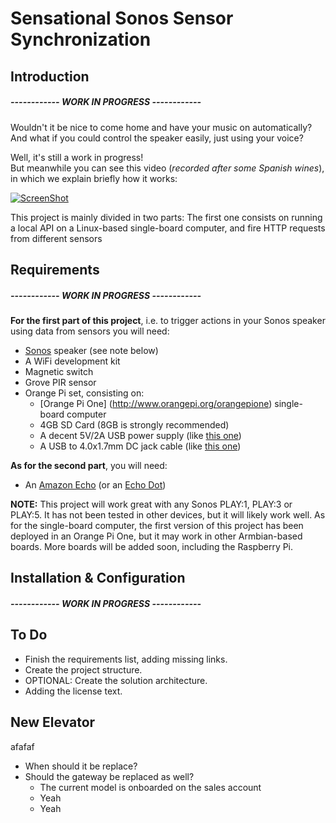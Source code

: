 # Sensational Sonos Sensor Synchronization

## Introduction

##### ------------ WORK IN PROGRESS ------------

Wouldn't it be nice to come home and have your music on automatically? And what if you could control the speaker easily, just using your voice?

Well, it's still a work in progress!  
But meanwhile you can see this video (*recorded after some Spanish wines*), in which we explain briefly how it works:

[![ScreenShot](http://img.youtube.com/vi/bAIFPeIl3MI/0.jpg)](https://www.youtube.com/watch?v=bAIFPeIl3MI)

This project is mainly divided in two parts: The first one consists on running a local API on a Linux-based single-board computer, and fire HTTP requests from different sensors

## Requirements

##### ------------ WORK IN PROGRESS ------------

**For the first part of this project**, i.e. to trigger actions in your Sonos speaker using data from sensors you will need:

* [Sonos](http://www.sonos.com) speaker (see note below)
* A WiFi development kit
* Magnetic switch
* Grove PIR sensor
* Orange Pi set, consisting on:
	* [Orange Pi One] (http://www.orangepi.org/orangepione) single-board computer
	* 4GB SD Card (8GB is strongly recommended)
	* A decent 5V/2A USB power supply (like [this one](https://www.amazon.de/dp/B00JWXT6BK/ref=cm_sw_em_r_mt_dp_TIjTyb0T3E30H))
	* A USB to 4.0x1.7mm DC jack cable (like [this one](http://tinkersphere.com/power/1746-orange-pi-power-cable-usb.html))

**As for the second part**, you will need:

* An [Amazon Echo](http://a.co/9imYj0b) (or an [Echo Dot](http://a.co/4MYRdzt))

**NOTE:** This project will work great with any Sonos PLAY:1, PLAY:3 or PLAY:5. It has not been tested in other devices, but it will likely work well. As for the single-board computer, the first version of this project has been deployed in an Orange Pi One, but it may work in other Armbian-based boards. More boards will be added soon, including the Raspberry Pi.


## Installation & Configuration

##### ------------ WORK IN PROGRESS ------------

## To Do

* Finish the requirements list, adding missing links.
* Create the project structure.
* OPTIONAL: Create the solution architecture.
* Adding the license text.

## New Elevator

afafaf

* When should it be replace?
* Should the gateway be replaced as well?
	* The current model is onboarded on the sales account
	* Yeah
	* Yeah